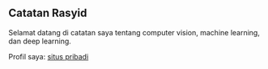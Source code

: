 ## Catatan Rasyid

Selamat datang di catatan saya tentang computer vision, machine learning, dan deep learning.

Profil saya: [situs pribadi](https://www.rasyidaqmar.com/)
